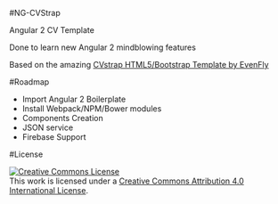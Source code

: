 #NG-CVStrap

Angular 2 CV Template

Done to learn new Angular 2 mindblowing features

Based on the amazing [CVstrap HTML5/Bootstrap Template by EvenFly](https://github.com/srizon/cvstrap)

#Roadmap

- Import Angular 2 Boilerplate
- Install Webpack/NPM/Bower modules
- Components Creation
- JSON service
- Firebase Support

#License

<a rel="license" href="http://creativecommons.org/licenses/by/4.0/"><img alt="Creative Commons License" style="border-width:0" src="https://i.creativecommons.org/l/by/4.0/80x15.png" /></a><br />This work is licensed under a <a rel="license" href="http://creativecommons.org/licenses/by/4.0/">Creative Commons Attribution 4.0 International License</a>.